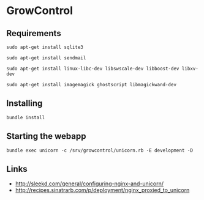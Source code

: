 # GrowControl

## Requirements

```
sudo apt-get install sqlite3

sudo apt-get install sendmail

sudo apt-get install linux-libc-dev libswscale-dev libboost-dev libxv-dev

sudo apt-get install imagemagick ghostscript libmagickwand-dev

```

## Installing

```bundle install```

## Starting the webapp

```bundle exec unicorn -c /srv/growcontrol/unicorn.rb -E development -D```

## Links

* http://sleekd.com/general/configuring-nginx-and-unicorn/
* http://recipes.sinatrarb.com/p/deployment/nginx_proxied_to_unicorn
